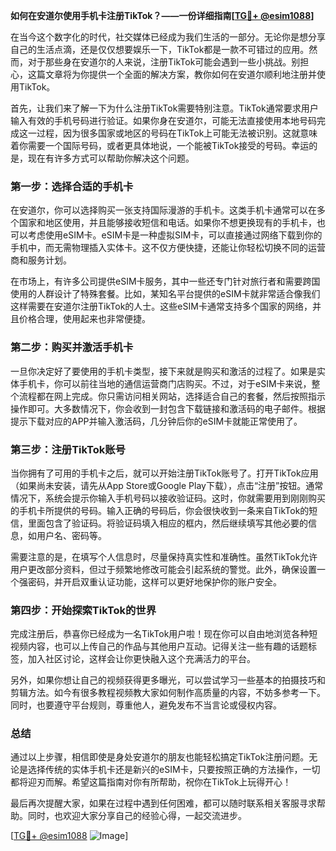 **如何在安道尔使用手机卡注册TikTok？——一份详细指南[[TG💪+ @esim1088](https://t.me/s/esim1088)]**

在当今这个数字化的时代，社交媒体已经成为我们生活的一部分。无论你是想分享自己的生活点滴，还是仅仅想要娱乐一下，TikTok都是一款不可错过的应用。然而，对于那些身在安道尔的人来说，注册TikTok可能会遇到一些小挑战。别担心，这篇文章将为你提供一个全面的解决方案，教你如何在安道尔顺利地注册并使用TikTok。

首先，让我们来了解一下为什么注册TikTok需要特别注意。TikTok通常要求用户输入有效的手机号码进行验证。如果你身在安道尔，可能无法直接使用本地号码完成这一过程，因为很多国家或地区的号码在TikTok上可能无法被识别。这就意味着你需要一个国际号码，或者更具体地说，一个能被TikTok接受的号码。幸运的是，现在有许多方式可以帮助你解决这个问题。

### 第一步：选择合适的手机卡

在安道尔，你可以选择购买一张支持国际漫游的手机卡。这类手机卡通常可以在多个国家和地区使用，并且能够接收短信和电话。如果你不想更换现有的手机卡，也可以考虑使用eSIM卡。eSIM卡是一种虚拟SIM卡，可以直接通过网络下载到你的手机中，而无需物理插入实体卡。这不仅方便快捷，还能让你轻松切换不同的运营商和服务计划。

在市场上，有许多公司提供eSIM卡服务，其中一些还专门针对旅行者和需要跨国使用的人群设计了特殊套餐。比如，某知名平台提供的eSIM卡就非常适合像我们这样需要在安道尔注册TikTok的人士。这些eSIM卡通常支持多个国家的网络，并且价格合理，使用起来也非常便捷。

### 第二步：购买并激活手机卡

一旦你决定好了要使用的手机卡类型，接下来就是购买和激活的过程了。如果是实体手机卡，你可以前往当地的通信运营商门店购买。不过，对于eSIM卡来说，整个流程都在网上完成。你只需访问相关网站，选择适合自己的套餐，然后按照指示操作即可。大多数情况下，你会收到一封包含下载链接和激活码的电子邮件。根据提示下载对应的APP并输入激活码，几分钟后你的eSIM卡就能正常使用了。

### 第三步：注册TikTok账号

当你拥有了可用的手机卡之后，就可以开始注册TikTok账号了。打开TikTok应用（如果尚未安装，请先从App Store或Google Play下载），点击“注册”按钮。通常情况下，系统会提示你输入手机号码以接收验证码。这时，你就需要用到刚刚购买的手机卡所提供的号码。输入正确的号码后，你会很快收到一条来自TikTok的短信，里面包含了验证码。将验证码填入相应的框内，然后继续填写其他必要的信息，如用户名、密码等。

需要注意的是，在填写个人信息时，尽量保持真实性和准确性。虽然TikTok允许用户更改部分资料，但过于频繁地修改可能会引起系统的警觉。此外，确保设置一个强密码，并开启双重认证功能，这样可以更好地保护你的账户安全。

### 第四步：开始探索TikTok的世界

完成注册后，恭喜你已经成为一名TikTok用户啦！现在你可以自由地浏览各种短视频内容，也可以上传自己的作品与其他用户互动。记得关注一些有趣的话题标签，加入社区讨论，这样会让你更快融入这个充满活力的平台。

另外，如果你想让自己的视频获得更多曝光，可以尝试学习一些基本的拍摄技巧和剪辑方法。如今有很多教程视频教大家如何制作高质量的内容，不妨多参考一下。同时，也要遵守平台规则，尊重他人，避免发布不当言论或侵权内容。

### 总结

通过以上步骤，相信即使是身处安道尔的朋友也能轻松搞定TikTok注册问题。无论是选择传统的实体手机卡还是新兴的eSIM卡，只要按照正确的方法操作，一切都将迎刃而解。希望这篇指南对你有所帮助，祝你在TikTok上玩得开心！

最后再次提醒大家，如果在过程中遇到任何困难，都可以随时联系相关客服寻求帮助。同时，也欢迎大家分享自己的经验心得，一起交流进步。

[[TG💪+ @esim1088](https://t.me/s/esim1088) ![Image](https://i.postimg.cc/4NQfJmqS/Snipaste-2025-05-13-00-14-12.png)]